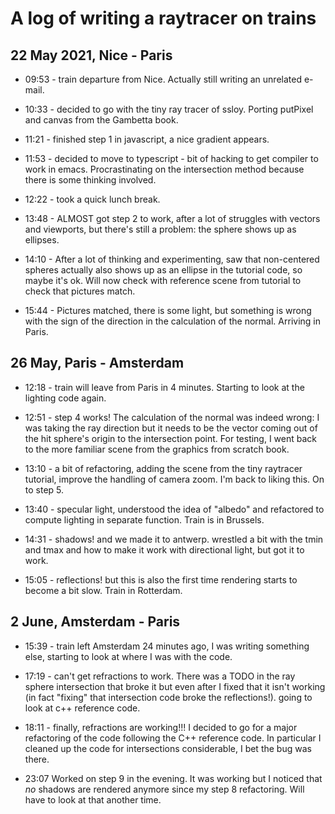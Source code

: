 # A log of writing a raytracer on trains

## 22 May 2021, Nice - Paris
* 09:53 - train departure from Nice. Actually still writing an unrelated e-mail.

* 10:33 - decided to go with the tiny ray tracer of ssloy. Porting putPixel and canvas from the Gambetta book.

* 11:21 - finished step 1 in javascript, a nice gradient appears.

* 11:53 - decided to move to typescript - bit of hacking to get compiler to work in emacs. Procrastinating on the intersection method because there is some thinking involved.

* 12:22 - took a quick lunch break.

* 13:48 - ALMOST got step 2 to work, after a lot of struggles with vectors and viewports, but there's still a problem: the sphere shows up as ellipses.

* 14:10 - After a lot of thinking and experimenting, saw that non-centered spheres actually also shows up as an ellipse in the tutorial code, so maybe it's ok. Will now check with reference scene from tutorial to check that pictures match.

* 15:44 - Pictures matched, there is some light, but something is wrong with the sign of the direction in the calculation of the normal. Arriving in Paris.

## 26 May, Paris - Amsterdam
* 12:18 - train will leave from Paris in 4 minutes. Starting to look at the lighting code again.

* 12:51 - step 4 works! The calculation of the normal was indeed wrong: I was taking the ray direction but it needs to be the vector coming out of the hit sphere's origin to the intersection point. For testing, I went back to the more familiar scene from the graphics from scratch book.

* 13:10 - a bit of refactoring, adding the scene from the tiny raytracer tutorial, improve the handling of camera zoom. I'm back to liking this. On to step 5.

* 13:40 - specular light, understood the idea of "albedo" and refactored to compute lighting in separate function. Train is in Brussels.

* 14:31 - shadows! and we made it to antwerp. wrestled a bit with the tmin and tmax and how to make it work with directional light, but got it to work.

* 15:05 - reflections! but this is also the first time rendering starts to become a bit slow. Train in Rotterdam.

## 2 June, Amsterdam - Paris
* 15:39 - train left Amsterdam 24 minutes ago, I was writing something else, starting to look at where I was with the code.

* 17:19 - can't get refractions to work. There was a TODO in the ray sphere intersection that broke it but even after I fixed that it isn't working (in fact "fixing" that intersection code broke the reflections!). going to look at c++ reference code.

* 18:11 - finally, refractions are working!!! I decided to go for a major refactoring of the code following the C++ reference code. In particular I cleaned up the code for intersections considerable, I bet the bug was there. 

* 23:07 Worked on step 9 in the evening. It was working but I noticed that *no* shadows are rendered anymore since my step 8 refactoring. Will have to look at that another time.